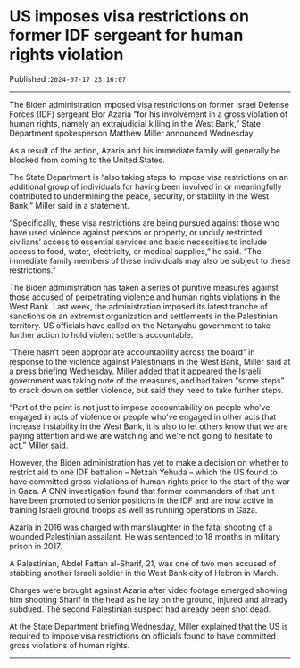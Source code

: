 # US imposes visa restrictions on former IDF sergeant for human rights violation

Published :`2024-07-17 23:16:07`

---

The Biden administration imposed visa restrictions on former Israel Defense Forces (IDF) sergeant Elor Azaria “for his involvement in a gross violation of human rights, namely an extrajudicial killing in the West Bank,” State Department spokesperson Matthew Miller announced Wednesday.

As a result of the action, Azaria and his immediate family will generally be blocked from coming to the United States.

The State Department is “also taking steps to impose visa restrictions on an additional group of individuals for having been involved in or meaningfully contributed to undermining the peace, security, or stability in the West Bank,” Miller said in a statement.

“Specifically, these visa restrictions are being pursued against those who have used violence against persons or property, or unduly restricted civilians’ access to essential services and basic necessities to include access to food, water, electricity, or medical supplies,” he said. “The immediate family members of these individuals may also be subject to these restrictions.”

The Biden administration has taken a series of punitive measures against those accused of perpetrating violence and human rights violations in the West Bank. Last week, the administration imposed its latest tranche of sanctions on an extremist organization and settlements in the Palestinian territory. US officials have called on the Netanyahu government to take further action to hold violent settlers accountable.

“There hasn’t been appropriate accountability across the board” in response to the violence against Palestinians in the West Bank, Miller said at a press briefing Wednesday. Miller added that it appeared the Israeli government was taking note of the measures, and had taken “some steps” to crack down on settler violence, but said they need to take further steps.

“Part of the point is not just to impose accountability on people who’ve engaged in acts of violence or people who’ve engaged in other acts that increase instability in the West Bank, it is also to let others know that we are paying attention and we are watching and we’re not going to hesitate to act,” Miller said.

However, the Biden administration has yet to make a decision on whether to restrict aid to one IDF battalion – Netzah Yehuda – which the US found to have committed gross violations of human rights prior to the start of the war in Gaza. A CNN investigation found that former commanders of that unit have been promoted to senior positions in the IDF and are now active in training Israeli ground troops as well as running operations in Gaza.

Azaria in 2016 was charged with manslaughter in the fatal shooting of a wounded Palestinian assailant. He was sentenced to 18 months in military prison in 2017.

A Palestinian, Abdel Fattah al-Sharif, 21, was one of two men accused of stabbing another Israeli soldier in the West Bank city of Hebron in March.

Charges were brought against Azaria after video footage emerged showing him shooting Sharif in the head as he lay on the ground, injured and already subdued. The second Palestinian suspect had already been shot dead.

At the State Department briefing Wednesday, Miller explained that the US is required to impose visa restrictions on officials found to have committed gross violations of human rights.

---

